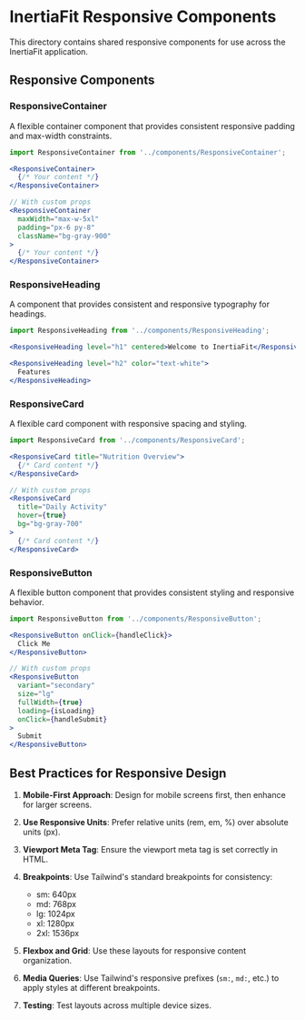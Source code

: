 # InertiaFit Responsive Components

This directory contains shared responsive components for use across the InertiaFit application.

## Responsive Components

### ResponsiveContainer

A flexible container component that provides consistent responsive padding and max-width constraints.

```jsx
import ResponsiveContainer from '../components/ResponsiveContainer';

<ResponsiveContainer>
  {/* Your content */}
</ResponsiveContainer>

// With custom props
<ResponsiveContainer 
  maxWidth="max-w-5xl"
  padding="px-6 py-8" 
  className="bg-gray-900"
>
  {/* Your content */}
</ResponsiveContainer>
```

### ResponsiveHeading

A component that provides consistent and responsive typography for headings.

```jsx
import ResponsiveHeading from '../components/ResponsiveHeading';

<ResponsiveHeading level="h1" centered>Welcome to InertiaFit</ResponsiveHeading>

<ResponsiveHeading level="h2" color="text-white">
  Features
</ResponsiveHeading>
```

### ResponsiveCard

A flexible card component with responsive spacing and styling.

```jsx
import ResponsiveCard from '../components/ResponsiveCard';

<ResponsiveCard title="Nutrition Overview">
  {/* Card content */}
</ResponsiveCard>

// With custom props
<ResponsiveCard 
  title="Daily Activity" 
  hover={true}
  bg="bg-gray-700"
>
  {/* Card content */}
</ResponsiveCard>
```

### ResponsiveButton

A flexible button component that provides consistent styling and responsive behavior.

```jsx
import ResponsiveButton from '../components/ResponsiveButton';

<ResponsiveButton onClick={handleClick}>
  Click Me
</ResponsiveButton>

// With custom props
<ResponsiveButton 
  variant="secondary" 
  size="lg" 
  fullWidth={true}
  loading={isLoading}
  onClick={handleSubmit}
>
  Submit
</ResponsiveButton>
```

## Best Practices for Responsive Design

1. **Mobile-First Approach**: Design for mobile screens first, then enhance for larger screens.

2. **Use Responsive Units**: Prefer relative units (rem, em, %) over absolute units (px).

3. **Viewport Meta Tag**: Ensure the viewport meta tag is set correctly in HTML.

4. **Breakpoints**: Use Tailwind's standard breakpoints for consistency:
   - sm: 640px
   - md: 768px
   - lg: 1024px
   - xl: 1280px
   - 2xl: 1536px

5. **Flexbox and Grid**: Use these layouts for responsive content organization.

6. **Media Queries**: Use Tailwind's responsive prefixes (`sm:`, `md:`, etc.) to apply styles at different breakpoints.

7. **Testing**: Test layouts across multiple device sizes. 